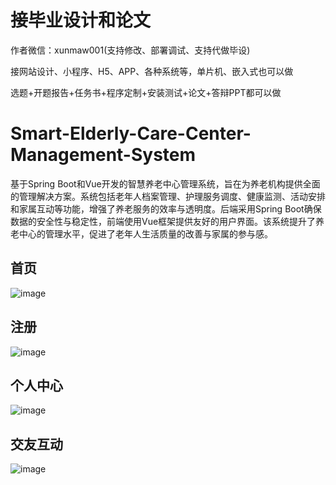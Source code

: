 # 接毕业设计和论文
作者微信：xunmaw001(支持修改、部署调试、支持代做毕设)

接网站设计、小程序、H5、APP、各种系统等，单片机、嵌入式也可以做

选题+开题报告+任务书+程序定制+安装测试+论文+答辩PPT都可以做
# Smart-Elderly-Care-Center-Management-System
基于Spring Boot和Vue开发的智慧养老中心管理系统，旨在为养老机构提供全面的管理解决方案。系统包括老年人档案管理、护理服务调度、健康监测、活动安排和家属互动等功能，增强了养老服务的效率与透明度。后端采用Spring Boot确保数据的安全性与稳定性，前端使用Vue框架提供友好的用户界面。该系统提升了养老中心的管理水平，促进了老年人生活质量的改善与家属的参与感。
## 首页
![image](https://github.com/user-attachments/assets/769ebbd1-fcc1-47a3-abd2-83b7825045bb)
## 注册
![image](https://github.com/user-attachments/assets/1a306507-21b9-4e11-a757-78fc84946b1a)
## 个人中心
![image](https://github.com/user-attachments/assets/0c6eabc9-b3f2-44de-9706-c4d2501250df)
## 交友互动
![image](https://github.com/user-attachments/assets/ff195c01-ee5a-4737-9d6e-2a64b1e30288)
